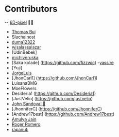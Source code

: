 # Contributors 
-- [6D-pixel](https://github.com/6D-pixel) 💪😠
- [Thomas Bui](https://github.com/tbui468)
- [Sluchainost](https://github.com/Sluchainost)
- [duma12322](https://github.com/duma12322)
- [wjsalassalazar](https://github.com/wjsalassalazar)
- [UdinBebek]
- [michiveruska](https://github.com/michiveruska)
- [Saka kolade] (https://github.com/fizzwic)
-[yassire](https://github.com/yyassire)
- [Yuji]
- [JorgeLuis](https://github.com/JorgeDuranAlcala)
- [JhonCarl1] (https://github.com/JhonCarl1)
- LuisanaBMG
- MoeFlowers
- Desideria1 (https://github.com/Desideria1)
- [JustVelio] (https://github.com/justvelio)
- [John Sandoval 🚀](https://github.com/jsandoval1)
- [JhonniferC] (https://github.com/JhonniferC)
- [Andrew17best] (https://github.com/Andrew17best)
- [ Amulya Jain ](https://github.com/AmulyaJain2004)
- [ Roger Romero ](https://github.com/royert)
- [rapanuti](https://github.com/rapanuti)


